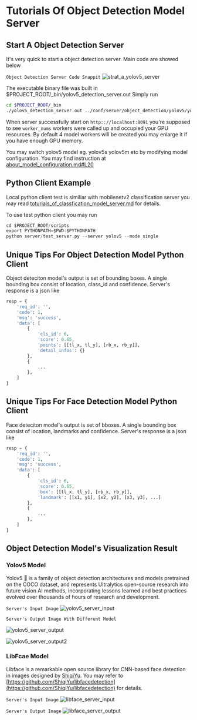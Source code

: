 # Tutorials Of Object Detection Model Server

## Start A Object Detection Server

It's very quick to start a object detection server. Main code are showed below

`Object Detection Server Code Snappit`
![strat_a_yolov5_server](../resources/images/start_a_yolov5_server.png)

The executable binary file was built in $PROJECT_ROOT/_bin/yolov5_detection_server.out Simply run

```bash
cd $PROJECT_ROOT/_bin
./yolov5_detection_server.out ../conf/server/object_detection/yolov5/yolov5_server_config.ini
```

When server successfully start on `http:://localhost:8091` you're supposed to see `worker_nums` workers were called up and occupied your GPU resources. By default 4 model workers will be created you may enlarge it if you have enough GPU memory.

You may switch yolov5 model eg. yolov5s yolov5m etc by modifying model configuration. You may find instruction at [about_model_configuration.md#L20](../docs/about_model_configuration.md)

## Python Client Example

Local python client test is similiar with mobilenetv2 classification server you may read [toturials_of_classfication_model_server.md](../docs/toturials_of_classification_model_server.md) for details.

To use test python client you may run

```python
cd $PROJECT_ROOT/scripts
export PYTHONPATH=$PWD:$PYTHONPATH
python server/test_server.py --server yolov5 --mode single
```

## Unique Tips For Object Detection Model Python Client

Object deteciton model's output is set of bounding boxes. A single bounding box consist of location, class_id and confidence. Server's response is a json like

```python
resp = {
    'req_id': '',
    'code': 1,
    'msg': 'success',
    'data': [
        {
            'cls_id': 6,
            'score': 0.65,
            'points': [[tl_x, tl_y], [rb_x, rb_y]],
            'detail_infos': {}
        },
        {
            ...
        },
    ]
}
```

## Unique Tips For Face Detection Model Python Client

Face deteciton model's output is set of bboxes. A single bounding box consist of location, landmarks and confidence. Server's response is a json like

```python
resp = {
    'req_id': '',
    'code': 1,
    'msg': 'success',
    'data': [
        {
            'cls_id': 6,
            'score': 0.65,
            'box': [[tl_x, tl_y], [rb_x, rb_y]],
            'landmark': [[x1, y1], [x2, y2], [x3, y3], ...]
        },
        {
            ...
        },
    ]
}
```

## Object Detection Model's Visualization Result

### Yolov5 Model

Yolov5 :rocket: is a family of object detection architectures and models pretrained on the COCO dataset, and represents Ultralytics open-source research into future vision AI methods, incorporating lessons learned and best practices evolved over thousands of hours of research and development.

`Server's Input Image`
![yolov5_server_input](../resources/images/yolov5_server_input.jpg)

`Server's Output Image With Different Model`

![yolov5_server_output](../resources/images/yolov5_server_output.png)

![yolov5_server_output2](../resources/images/yolov5_server_output2.png)

### LibFcae Model

Libface is a remarkable open source library for CNN-based face detection in images designed by [ShiqiYu](https://github.com/ShiqiYu). You may refer to [https://github.com/ShiqiYu/libfacedetection](https://github.com/ShiqiYu/libfacedetection) for details.

`Server's Input Image`
![libface_server_input](../resources/images/libface_server_input.jpg)

`Server's Output Image`
![libface_server_output](../resources/images/libface_server_output.png)
